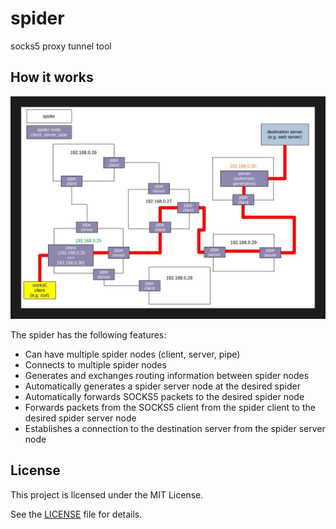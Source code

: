 # spider

socks5 proxy tunnel tool

## How it works
![](./imgs/img01.jpg)

The spider has the following features:

- Can have multiple spider nodes (client, server, pipe)
- Connects to multiple spider nodes
- Generates and exchanges routing information between spider nodes
- Automatically generates a spider server node at the desired spider
- Automatically forwards SOCKS5 packets to the desired spider node
- Forwards packets from the SOCKS5 client from the spider client to the desired spider server node
- Establishes a connection to the destination server from the spider server node

## License
This project is licensed under the MIT License.

See the [LICENSE](https://github.com/shuichiro-endo/spider/blob/main/LICENSE) file for details.
